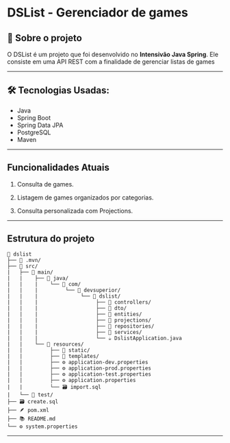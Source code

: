# DSList - Gerenciador de games

## 📝 Sobre o projeto

O DSList é um projeto que foi desenvolvido no **Intensivão Java Spring**. Ele consiste em uma API REST com a finalidade de gerenciar listas de games

---

## 🛠️ Tecnologias Usadas:

- Java
- Spring Boot
- Spring Data JPA
- PostgreSQL
- Maven

---

## Funcionalidades Atuais

1. Consulta de games.

2. Listagem de games organizados por categorias.

3. Consulta personalizada com Projections.

---
## Estrutura do projeto

```plaintext
📂 dslist
├── 📂 .mvn/
├── 📂 src/
|   ├── 📂 main/
|   |    ├── 📂 java/
|   |    |    └── 📂 com/
|   |    |         └── 📂 devsuperior/
|   |    |              └── 📂 dslist/
|   |    |                   ├── 📂 controllers/
|   |    |                   ├── 📂 dto/ 
|   |    |                   ├── 📂 entities/
|   |    |                   ├── 📂 projections/
|   |    |                   ├── 📂 repositories/
|   |    |                   ├── 📂 services/
|   |    |                   └── ☕ DslistApplication.java
|   |    └── 📂 resources/
|   |         ├── 📂 static/
|   |         ├── 📂 templates/
|   |         ├── ⚙️ application-dev.properties
|   |         ├── ⚙️ application-prod.properties
|   |         ├── ⚙️ application-test.properties
|   |         ├── ⚙️ application.properties
|   |         └── 🗃️ import.sql 
|   └── 📂 test/
├── 🗃️ create.sql
├── 🪶 pom.xml
├── 📚 README.md
└── ⚙️ system.properties
```
---
